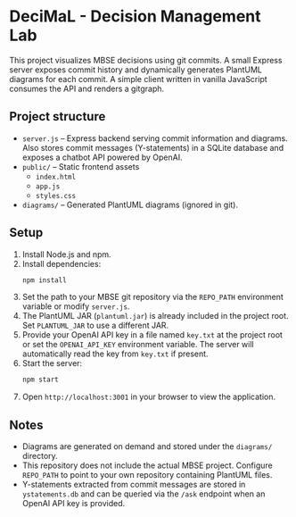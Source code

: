 # DeciMaL - Decision Management Lab

This project visualizes MBSE decisions using git commits. A small Express server exposes commit history and dynamically generates PlantUML diagrams for each commit. A simple client written in vanilla JavaScript consumes the API and renders a gitgraph.

## Project structure

- `server.js` – Express backend serving commit information and diagrams.
  Also stores commit messages (Y-statements) in a SQLite database and exposes
  a chatbot API powered by OpenAI.
- `public/` – Static frontend assets
  - `index.html`
  - `app.js`
  - `styles.css`
- `diagrams/` – Generated PlantUML diagrams (ignored in git).

## Setup

1. Install Node.js and npm.
2. Install dependencies:
   ```sh
   npm install
   ```
3. Set the path to your MBSE git repository via the `REPO_PATH` environment variable or modify `server.js`.
4. The PlantUML JAR (`plantuml.jar`) is already included in the project root. Set `PLANTUML_JAR` to use a different JAR.
5. Provide your OpenAI API key in a file named `key.txt` at the project root or
   set the `OPENAI_API_KEY` environment variable. The server will automatically
   read the key from `key.txt` if present.
6. Start the server:
   ```sh
   npm start
   ```
7. Open `http://localhost:3001` in your browser to view the application.

## Notes

- Diagrams are generated on demand and stored under the `diagrams/` directory.
- This repository does not include the actual MBSE project. Configure `REPO_PATH` to point to your own repository containing PlantUML files.
- Y-statements extracted from commit messages are stored in `ystatements.db` and
  can be queried via the `/ask` endpoint when an OpenAI API key is provided.
